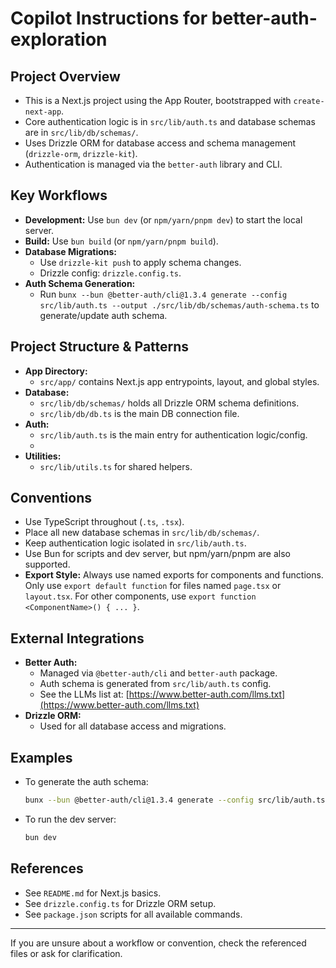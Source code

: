 # Copilot Instructions for better-auth-exploration

## Project Overview

- This is a Next.js project using the App Router, bootstrapped with `create-next-app`.
- Core authentication logic is in `src/lib/auth.ts` and database schemas are in `src/lib/db/schemas/`.
- Uses Drizzle ORM for database access and schema management (`drizzle-orm`, `drizzle-kit`).
- Authentication is managed via the `better-auth` library and CLI.

## Key Workflows

- **Development:** Use `bun dev` (or `npm/yarn/pnpm dev`) to start the local server.
- **Build:** Use `bun build` (or `npm/yarn/pnpm build`).
- **Database Migrations:**
  - Use `drizzle-kit push` to apply schema changes.
  - Drizzle config: `drizzle.config.ts`.
- **Auth Schema Generation:**
  - Run `bunx --bun @better-auth/cli@1.3.4 generate --config src/lib/auth.ts --output ./src/lib/db/schemas/auth-schema.ts` to generate/update auth schema.

## Project Structure & Patterns

- **App Directory:**
  - `src/app/` contains Next.js app entrypoints, layout, and global styles.
- **Database:**
  - `src/lib/db/schemas/` holds all Drizzle ORM schema definitions.
  - `src/lib/db/db.ts` is the main DB connection file.
- **Auth:**
  - `src/lib/auth.ts` is the main entry for authentication logic/config.
  -
- **Utilities:**
  - `src/lib/utils.ts` for shared helpers.

## Conventions

- Use TypeScript throughout (`.ts`, `.tsx`).
- Place all new database schemas in `src/lib/db/schemas/`.
- Keep authentication logic isolated in `src/lib/auth.ts`.
- Use Bun for scripts and dev server, but npm/yarn/pnpm are also supported.
- **Export Style:** Always use named exports for components and functions. Only use `export default function` for files named `page.tsx` or `layout.tsx`. For other components, use `export function <ComponentName>() { ... }`.

## External Integrations

- **Better Auth:**
  - Managed via `@better-auth/cli` and `better-auth` package.
  - Auth schema is generated from `src/lib/auth.ts` config.
  - See the LLMs list at: [https://www.better-auth.com/llms.txt](https://www.better-auth.com/llms.txt)
- **Drizzle ORM:**
  - Used for all database access and migrations.

## Examples

- To generate the auth schema:
  ```sh
  bunx --bun @better-auth/cli@1.3.4 generate --config src/lib/auth.ts --output ./src/lib/db/schemas/auth-schema.ts
  ```
- To run the dev server:
  ```sh
  bun dev
  ```

## References

- See `README.md` for Next.js basics.
- See `drizzle.config.ts` for Drizzle ORM setup.
- See `package.json` scripts for all available commands.

---

If you are unsure about a workflow or convention, check the referenced files or ask for clarification.
